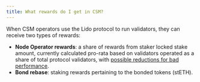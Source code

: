 ```yaml
---
title: What rewards do I get in CSM?
---
```


When CSM operators use the Lido protocol to run validators, they can receive two types of rewards:

- **Node Operator rewards**: a share of rewards from staker locked stake amount, currently calculated pro-rata based on validators operated as a share of total protocol validators, with [possible reductions for bad performance](https://operatorportal.lido.fi/modules/community-staking-module#block-c6dc8d00f13243fcb17de3fa07ecc52c).
- **Bond rebase**: staking rewards pertaining to the bonded tokens (stETH).
